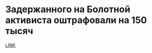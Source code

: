 # Задержанного на Болотной активиста оштрафовали на 150 тысяч



[LINK](https://varlamov.ru/1705090.html)